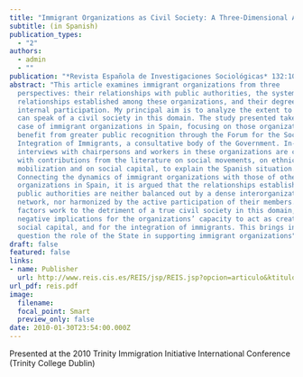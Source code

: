 ```yaml
---
title: "Immigrant Organizations as Civil Society: A Three-Dimensional Analysis"
subtitle: (in Spanish)
publication_types:
  - "2"
authors:
  - admin
  - ""
publication: "*Revista Española de Investigaciones Sociológicas* 132:105-130"
abstract: "This article examines immigrant organizations from three
  perspectives: their relationships with public authorities, the system of
  relationships established among these organizations, and their degree of
  internal participation. My principal aim is to analyze the extent to which one
  can speak of a civil society in this domain. The study presented takes the
  case of immigrant organizations in Spain, focusing on those organizations that
  benefit from greater public recognition through the Forum for the Social
  Integration of Immigrants, a consultative body of the Government. In-depth
  interviews with chairpersons and workers in these organizations are combined
  with contributions from the literature on social movements, on ethnic
  mobilization and on social capital, to explain the Spanish situation.
  Connecting the dynamics of immigrant organizations with those of other social
  organizations in Spain, it is argued that the relationships established with
  public authorities are neither balanced out by a dense interorganizational
  network, nor harmonized by the active participation of their members. These
  factors work to the detriment of a true civil society in this domain, having
  negative implications for the organizations’ capacity to act as creators of
  social capital, and for the integration of immigrants. This brings into
  question the role of the State in supporting immigrant organizations"
draft: false
featured: false
links:
- name: Publisher
  url: http://www.reis.cis.es/REIS/jsp/REIS.jsp?opcion=articulo&ktitulo=2235&autor=GUILLERMO+TORAL&lang=en
url_pdf: reis.pdf
image:
  filename: 
  focal_point: Smart
  preview_only: false
date: 2010-01-30T23:54:00.000Z
---
```

Presented at the 2010 Trinity Immigration Initiative International Conference (Trinity College Dublin)